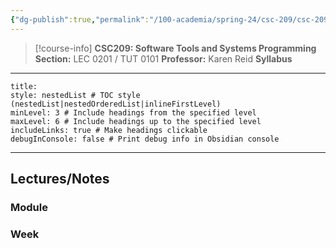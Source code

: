 ```yaml
---
{"dg-publish":true,"permalink":"/100-academia/spring-24/csc-209/csc-209/","tags":["course-page","cs","university"],"created":"2024-06-22T19:06:08.000-04:00","updated":"2024-10-12T01:46:05.297-04:00"}
---
```



> [!course-info] **CSC209: Software Tools and Systems Programming** 
> **Section:** LEC 0201 / TUT 0101
> **Professor:** Karen Reid
> **Syllabus**

---

```table-of-contents
title:
style: nestedList # TOC style (nestedList|nestedOrderedList|inlineFirstLevel)
minLevel: 3 # Include headings from the specified level
maxLevel: 6 # Include headings up to the specified level
includeLinks: true # Make headings clickable
debugInConsole: false # Print debug info in Obsidian console
```

---

## Lectures/Notes

### Module



### Week


